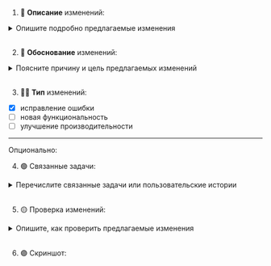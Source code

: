 1. 🎨 **Описание** изменений:
  <details><summary>Опишите подробно предлагаемые изменения</summary>
    Пример: Исправление ошибки, связанной с неправильным форматированием даты.
  </details>
  <br>

2. 🌱 **Обоснование** изменений:
  <details><summary>Поясните причину и цель предлагаемых изменений</summary>
    Пример: Неправильное форматирование даты может привести к ошибкам при отображении и обработке данных.
  </details>
  <br>

3. 🖐🏼 **Тип** изменений:
  - [x] исправление ошибки
  - [ ] новая функциональность
  - [ ] улучшение производительности

<hr>
Опционально:

4. 🟢 Связанные задачи:
  <details><summary>Перечислите связанные задачи или пользовательские истории</summary>
    Задачи, которые должны быть выполнены перед текущей задачей или задачи, которые будут производными от текущей задачи
  </details>
  <br>

5. 🟡 Проверка изменений:
  <details><summary>Опишите, как проверить предлагаемые изменения</summary>
    Проверка работоспособности модалки:

    1. Перейти на страницу Каталог (ссылка)
    2. Кликнуть по карточке товара
    3. Должно появиться модальное окно как на скрине (скрин)
    4. При клике на оверлее/крестике - модалка должна плавно скрыться
  </details>
  <br>

6. 🟣 Скриншот: